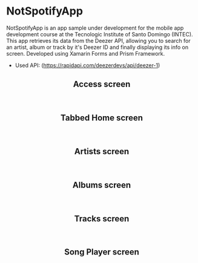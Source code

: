 # NotSpotifyApp

NotSpotifyApp is an app sample under development for the mobile app development course at the Tecnologic Institute of Santo Domingo (INTEC). This app retrieves its data from the Deezer API, allowing you to search for an artist, album or track by it's Deezer ID and finally displaying its info on screen. Developed using Xamarin Forms and Prism Framework. 

- Used API: (https://rapidapi.com/deezerdevs/api/deezer-1)
 
<h2 style="text-align: center;"><strong>Access screen</strong></h2>
<br>
<h2 style="text-align: center;"><strong>Tabbed Home screen</strong></h2>
<br>
<h2 style="text-align: center;"><strong>Artists screen</strong></h2>
<br>
<h2 style="text-align: center;"><strong>Albums screen</strong></h2>
<br>
<h2 style="text-align: center;"><strong>Tracks screen</strong></h2>
<br>
<h2 style="text-align: center;"><strong>Song Player screen</strong></h2>
<br>
